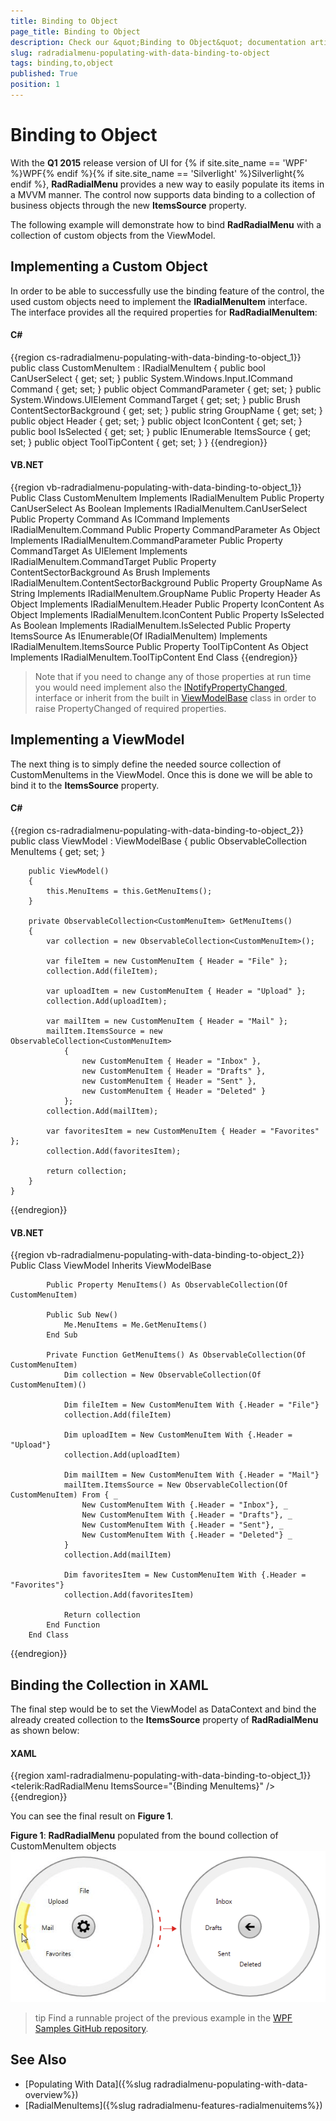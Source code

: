 ```yaml
---
title: Binding to Object
page_title: Binding to Object
description: Check our &quot;Binding to Object&quot; documentation article for the RadRadialMenu {{ site.framework_name }} control.
slug: radradialmenu-populating-with-data-binding-to-object
tags: binding,to,object
published: True
position: 1
---
```


# Binding to Object

With the __Q1 2015__ release version of UI for {% if site.site_name == 'WPF' %}WPF{% endif %}{% if site.site_name == 'Silverlight' %}Silverlight{% endif %}, __RadRadialMenu__ provides a new way to easily populate its items in a MVVM manner. The control now supports data binding to a collection of business objects through the new __ItemsSource__ property. 

The following example will demonstrate how to bind __RadRadialMenu__ with a collection of custom objects from the ViewModel.

## Implementing a Custom Object

In order to be able to successfully use the binding feature of the control, the used custom objects need to implement the __IRadialMenuItem__ interface. The interface provides all the required properties for __RadRadialMenuItem__:

#### __C#__
{{region cs-radradialmenu-populating-with-data-binding-to-object_1}}
	public class CustomMenuItem : IRadialMenuItem
	{
	    public bool CanUserSelect { get; set; }
	    public System.Windows.Input.ICommand Command { get; set; }
	    public object CommandParameter { get; set; }
	    public System.Windows.UIElement CommandTarget { get; set; }
	    public Brush ContentSectorBackground { get; set; }
	    public string GroupName { get; set; }
	    public object Header { get; set; }
	    public object IconContent { get; set; }
	    public bool IsSelected { get; set; }
	    public IEnumerable<IRadialMenuItem> ItemsSource { get; set; }
	    public object ToolTipContent { get; set; }
	}
{{endregion}}

#### __VB.NET__
{{region vb-radradialmenu-populating-with-data-binding-to-object_1}}
	Public Class CustomMenuItem
	    Implements IRadialMenuItem
	    Public Property CanUserSelect As Boolean Implements IRadialMenuItem.CanUserSelect
	    Public Property Command As ICommand Implements IRadialMenuItem.Command
	    Public Property CommandParameter As Object Implements IRadialMenuItem.CommandParameter
	    Public Property CommandTarget As UIElement Implements IRadialMenuItem.CommandTarget
	    Public Property ContentSectorBackground As Brush Implements IRadialMenuItem.ContentSectorBackground
	    Public Property GroupName As String Implements IRadialMenuItem.GroupName
	    Public Property Header As Object Implements IRadialMenuItem.Header
	    Public Property IconContent As Object Implements IRadialMenuItem.IconContent
	    Public Property IsSelected As Boolean Implements IRadialMenuItem.IsSelected
	    Public Property ItemsSource As IEnumerable(Of IRadialMenuItem) Implements IRadialMenuItem.ItemsSource
	    Public Property ToolTipContent As Object Implements IRadialMenuItem.ToolTipContent
	End Class
{{endregion}}

>Note that if you need to change any of those properties at run time you would need implement also the [INotifyPropertyChanged](https://msdn.microsoft.com/en-us/library/system.componentmodel.inotifypropertychanged%28v=vs.110%29.aspx), interface or inherit from the built in [ViewModelBase](https://docs.telerik.com/devtools/wpf/api/telerik.windows.controls.viewmodelbase) class in order to raise PropertyChanged of required properties.

## Implementing a ViewModel

The next thing is to simply define the needed source collection of CustomMenuItems in the ViewModel. Once this is done we will be able to bind it to the __ItemsSource__ property. 

#### __C#__
{{region cs-radradialmenu-populating-with-data-binding-to-object_2}}
	public class ViewModel : ViewModelBase
	{
	    public ObservableCollection<CustomMenuItem> MenuItems { get; set; }
	
	    public ViewModel()
	    {
	        this.MenuItems = this.GetMenuItems();
	    }
	
	    private ObservableCollection<CustomMenuItem> GetMenuItems()
	    {
	        var collection = new ObservableCollection<CustomMenuItem>();
	
	        var fileItem = new CustomMenuItem { Header = "File" };
	        collection.Add(fileItem);
	
	        var uploadItem = new CustomMenuItem { Header = "Upload" };
	        collection.Add(uploadItem);
	
	        var mailItem = new CustomMenuItem { Header = "Mail" };
	        mailItem.ItemsSource = new ObservableCollection<CustomMenuItem>
				{
					new CustomMenuItem { Header = "Inbox" },
					new CustomMenuItem { Header = "Drafts" },
					new CustomMenuItem { Header = "Sent" },
					new CustomMenuItem { Header = "Deleted" }
				};
	        collection.Add(mailItem);
	
	        var favoritesItem = new CustomMenuItem { Header = "Favorites" };
	        collection.Add(favoritesItem);
	
	        return collection;
	    }
	}
{{endregion}}

#### __VB.NET__
{{region vb-radradialmenu-populating-with-data-binding-to-object_2}}
	Public Class ViewModel
	        Inherits ViewModelBase
	
	        Public Property MenuItems() As ObservableCollection(Of CustomMenuItem)
	
	        Public Sub New()
	            Me.MenuItems = Me.GetMenuItems()
	        End Sub
	
	        Private Function GetMenuItems() As ObservableCollection(Of CustomMenuItem)
	            Dim collection = New ObservableCollection(Of CustomMenuItem)()
	
	            Dim fileItem = New CustomMenuItem With {.Header = "File"}
	            collection.Add(fileItem)
	
	            Dim uploadItem = New CustomMenuItem With {.Header = "Upload"}
	            collection.Add(uploadItem)
	
	            Dim mailItem = New CustomMenuItem With {.Header = "Mail"}
	            mailItem.ItemsSource = New ObservableCollection(Of CustomMenuItem) From { _
	                New CustomMenuItem With {.Header = "Inbox"}, _
	                New CustomMenuItem With {.Header = "Drafts"}, _
	                New CustomMenuItem With {.Header = "Sent"}, _
	                New CustomMenuItem With {.Header = "Deleted"} _
	            }
	            collection.Add(mailItem)
	
	            Dim favoritesItem = New CustomMenuItem With {.Header = "Favorites"}
	            collection.Add(favoritesItem)
	
	            Return collection
	        End Function
	    End Class
{{endregion}}

## Binding the Collection in XAML

The final step would be to set the ViewModel as DataContext and bind the already created collection to the __ItemsSource__ property of __RadRadialMenu__ as shown below:

#### __XAML__
{{region xaml-radradialmenu-populating-with-data-binding-to-object_1}}
	<telerik:RadRadialMenu ItemsSource="{Binding MenuItems}" />
{{endregion}}

You can see the final result on __Figure 1__.

__Figure 1__: __RadRadialMenu__ populated from the bound collection of CustomMenuItem objects
![Rad Radial Menu Populating with data 02](images/RadRadialMenu_Populating_with_data_02.png)

>tip Find a runnable project of the previous example in the [WPF Samples GitHub repository](https://github.com/telerik/xaml-sdk/tree/master/RadialMenu/BindingItemsSource).      

## See Also  
 * [Populating With Data]({%slug radradialmenu-populating-with-data-overview%}) 
 * [RadialMenuItems]({%slug radradialmenu-features-radialmenuitems%})